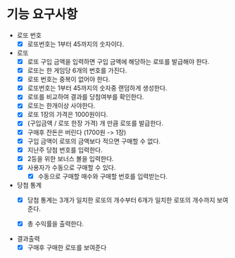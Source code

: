 # 기능 요구사항

- 로또 번호
  - [x] 로또번호는 1부터 45까지의 숫자이다.

- 로또
  - [x] 로또 구입 금액을 입력하면 구입 금액에 해당하는 로또를 발급해야 한다.
  - [x] 로또는 한 게임당 6개의 번호를 가진다.
  - [x] 로또 번호는 중복이 없어야 한다.
  - [x] 로또번호는 1부터 45까지의 숫자중 랜덤하게 생성한다.
  - [x] 로또를 비교하여 결과를 당첨여부를 확인한다.
  - [x] 로또는 한개이상 사야한다.
  - [x] 로또 1장의 가격은 1000원이다. 
  - [x] (구입금액 / 로또 한장 가격) 개 만큼 로또를 발급한다. 
  - [x] 구매후 잔돈은 버린다 (1700원 -> 1장)
  - [x] 구입 금액이 로또의 금액보다 적으면 구매할 수 없다.
  - [x] 지난주 당첨 번호를 입력한다.
  - [x] 2등을 위한 보너스 볼을 입력한다.
  - [x] 사용자가 수동으로 구매할 수 있다.
    - [x] 수동으로 구매할 매수와 구매할 번호를 입력받는다.

- 당첨 통계
  - [x] 당첨 통계는 3개가 일치한 로또의 개수부터 6개가 일치한 로또의 개수까지 보여준다.
  - [x] 총 수익률을 출력한다.


- 결과출력
  - [x] 구매후 구매한 로또를 보여준다
